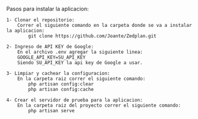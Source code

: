 Pasos para instalar la aplicacion:
	
	1- Clonar el repositorio:
		Correr el siguiente comando en la carpeta donde se va a instalar la aplicacion:
			git clone https://github.com/Joante/Zedplan.git

	2- Ingreso de API KEY de Google:
		En el archivo .env agregar la siguiente linea: 
		GOOGLE_API_KEY=SU_API_KEY
		Siendo SU_API_KEY la api key de Google a usar.

	3- Limpiar y cachear la configuracion:
		En la carpeta raiz correr el siguiente comando:
			php artisan config:clear
			php artisan config:cache

	4- Crear el servidor de prueba para la aplicacion:
		En la carpeta raiz del proyecto correr el siguiente comando:
			php artisan serve  